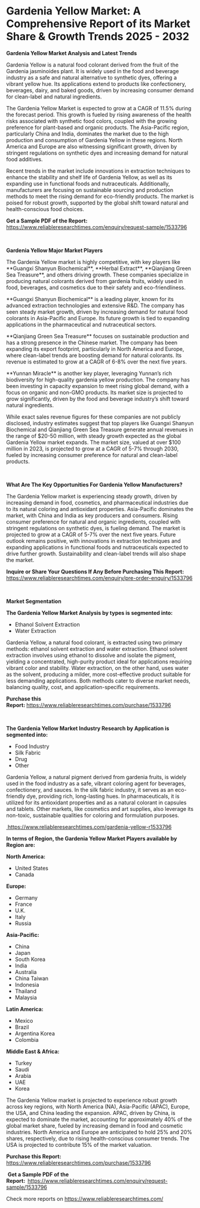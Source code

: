 <p><h1>Gardenia Yellow Market: A Comprehensive Report of its Market Share & Growth Trends 2025 - 2032</h1></p><p><strong>Gardenia Yellow Market Analysis and Latest Trends</strong></p>
<p><p>Gardenia Yellow is a natural food colorant derived from the fruit of the Gardenia jasminoides plant. It is widely used in the food and beverage industry as a safe and natural alternative to synthetic dyes, offering a vibrant yellow hue. Its applications extend to products like confectionery, beverages, dairy, and baked goods, driven by increasing consumer demand for clean-label and natural ingredients.</p><p>The Gardenia Yellow Market is expected to grow at a CAGR of 11.5% during the forecast period. This growth is fueled by rising awareness of the health risks associated with synthetic food colors, coupled with the growing preference for plant-based and organic products. The Asia-Pacific region, particularly China and India, dominates the market due to the high production and consumption of Gardenia Yellow in these regions. North America and Europe are also witnessing significant growth, driven by stringent regulations on synthetic dyes and increasing demand for natural food additives.</p><p>Recent trends in the market include innovations in extraction techniques to enhance the stability and shelf life of Gardenia Yellow, as well as its expanding use in functional foods and nutraceuticals. Additionally, manufacturers are focusing on sustainable sourcing and production methods to meet the rising demand for eco-friendly products. The market is poised for robust growth, supported by the global shift toward natural and health-conscious food choices.</p></p>
<p><strong>Get a Sample PDF of the Report:&nbsp;</strong> <a href="https://www.reliableresearchtimes.com/enquiry/request-sample/1533796?utm_campaign=2100&utm_medium=2&utm_source=Github&utm_content=ia&utm_term=26012025&utm_id=gardenia-yellow">https://www.reliableresearchtimes.com/enquiry/request-sample/1533796</a></p>
<p>&nbsp;</p>
<p><strong>Gardenia Yellow Major Market Players</strong></p>
<p><p>The Gardenia Yellow market is highly competitive, with key players like **Guangxi Shanyun Biochemical**, **Herbal Extract**, **Qianjiang Green Sea Treasure**, and others driving growth. These companies specialize in producing natural colorants derived from gardenia fruits, widely used in food, beverages, and cosmetics due to their safety and eco-friendliness.</p><p>**Guangxi Shanyun Biochemical** is a leading player, known for its advanced extraction technologies and extensive R&D. The company has seen steady market growth, driven by increasing demand for natural food colorants in Asia-Pacific and Europe. Its future growth is tied to expanding applications in the pharmaceutical and nutraceutical sectors.</p><p>**Qianjiang Green Sea Treasure** focuses on sustainable production and has a strong presence in the Chinese market. The company has been expanding its export footprint, particularly in North America and Europe, where clean-label trends are boosting demand for natural colorants. Its revenue is estimated to grow at a CAGR of 6-8% over the next five years.</p><p>**Yunnan Miracle** is another key player, leveraging Yunnan’s rich biodiversity for high-quality gardenia yellow production. The company has been investing in capacity expansion to meet rising global demand, with a focus on organic and non-GMO products. Its market size is projected to grow significantly, driven by the food and beverage industry’s shift toward natural ingredients.</p><p>While exact sales revenue figures for these companies are not publicly disclosed, industry estimates suggest that top players like Guangxi Shanyun Biochemical and Qianjiang Green Sea Treasure generate annual revenues in the range of $20-50 million, with steady growth expected as the global Gardenia Yellow market expands. The market size, valued at over $100 million in 2023, is projected to grow at a CAGR of 5-7% through 2030, fueled by increasing consumer preference for natural and clean-label products.</p></p>
<p>&nbsp;</p>
<p><strong>What Are The Key Opportunities For Gardenia Yellow Manufacturers?</strong></p>
<p><p>The Gardenia Yellow market is experiencing steady growth, driven by increasing demand in food, cosmetics, and pharmaceutical industries due to its natural coloring and antioxidant properties. Asia-Pacific dominates the market, with China and India as key producers and consumers. Rising consumer preference for natural and organic ingredients, coupled with stringent regulations on synthetic dyes, is fueling demand. The market is projected to grow at a CAGR of 5-7% over the next five years. Future outlook remains positive, with innovations in extraction techniques and expanding applications in functional foods and nutraceuticals expected to drive further growth. Sustainability and clean-label trends will also shape the market.</p></p>
<p><strong>Inquire or Share Your Questions If Any Before Purchasing This Report:</strong> <a href="https://www.reliableresearchtimes.com/enquiry/pre-order-enquiry/1533796?utm_campaign=2100&utm_medium=2&utm_source=Github&utm_content=ia&utm_term=26012025&utm_id=gardenia-yellow">https://www.reliableresearchtimes.com/enquiry/pre-order-enquiry/1533796</a></p>
<p>&nbsp;</p>
<p><strong>Market Segmentation</strong></p>
<p><strong>The Gardenia Yellow Market Analysis by types is segmented into:</strong></p>
<p><ul><li>Ethanol Solvent Extraction</li><li>Water Extraction</li></ul></p>
<p><p>Gardenia Yellow, a natural food colorant, is extracted using two primary methods: ethanol solvent extraction and water extraction. Ethanol solvent extraction involves using ethanol to dissolve and isolate the pigment, yielding a concentrated, high-purity product ideal for applications requiring vibrant color and stability. Water extraction, on the other hand, uses water as the solvent, producing a milder, more cost-effective product suitable for less demanding applications. Both methods cater to diverse market needs, balancing quality, cost, and application-specific requirements.</p></p>
<p><strong>Purchase this Report:&nbsp;</strong><a href="https://www.reliableresearchtimes.com/purchase/1533796?utm_campaign=2100&utm_medium=2&utm_source=Github&utm_content=ia&utm_term=26012025&utm_id=gardenia-yellow">https://www.reliableresearchtimes.com/purchase/1533796</a></p>
<p>&nbsp;</p>
<p><strong>The Gardenia Yellow Market Industry Research by Application is segmented into:</strong></p>
<p><ul><li>Food Industry</li><li>Silk Fabric</li><li>Drug</li><li>Other</li></ul></p>
<p><p>Gardenia Yellow, a natural pigment derived from gardenia fruits, is widely used in the food industry as a safe, vibrant coloring agent for beverages, confectionery, and sauces. In the silk fabric industry, it serves as an eco-friendly dye, providing rich, long-lasting hues. In pharmaceuticals, it is utilized for its antioxidant properties and as a natural colorant in capsules and tablets. Other markets, like cosmetics and art supplies, also leverage its non-toxic, sustainable qualities for coloring and formulation purposes.</p></p>
<p><a href="https://www.reliableresearchtimes.com/gardenia-yellow-r1533796?utm_campaign=2100&utm_medium=2&utm_source=Github&utm_content=ia&utm_term=26012025&utm_id=gardenia-yellow">&nbsp;https://www.reliableresearchtimes.com/gardenia-yellow-r1533796</a></p>
<p><strong>In terms of Region, the Gardenia Yellow Market Players available by Region are:</strong></p>
<p>
    <p> <strong> North America: </strong>
        <ul>
            <li>United States</li>
            <li>Canada</li>
        </ul>
        </p> 
    <p> <strong> Europe: </strong>
        <ul>
            <li>Germany</li>
            <li>France</li>
            <li>U.K.</li>
            <li>Italy</li>
            <li>Russia</li>
        </ul>
        </p> 
    <p> <strong> Asia-Pacific: </strong>
        <ul>
            <li>China</li>
            <li>Japan</li>
            <li>South Korea</li>
            <li>India</li>
            <li>Australia</li>
            <li>China Taiwan</li>
            <li>Indonesia</li>
            <li>Thailand</li>
            <li>Malaysia</li>
        </ul>
        </p> 
    <p> <strong> Latin America: </strong>
        <ul>
            <li>Mexico</li>
            <li>Brazil</li>
            <li>Argentina Korea</li>
            <li>Colombia</li>
        </ul>
        </p> 
    <p> <strong> Middle East & Africa: </strong>
        <ul>
            <li>Turkey</li>
            <li>Saudi</li>
            <li>Arabia</li>
            <li>UAE</li>
            <li>Korea</li>
        </ul>
    </p>
    </p>
<p><p>The Gardenia Yellow market is projected to experience robust growth across key regions, with North America (NA), Asia-Pacific (APAC), Europe, the USA, and China leading the expansion. APAC, driven by China, is expected to dominate the market, accounting for approximately 40% of the global market share, fueled by increasing demand in food and cosmetic industries. North America and Europe are anticipated to hold 25% and 20% shares, respectively, due to rising health-conscious consumer trends. The USA is projected to contribute 15% of the market valuation.</p></p>
<p><strong>Purchase this Report: </strong><a href="https://www.reliableresearchtimes.com/purchase/1533796?utm_campaign=2100&utm_medium=2&utm_source=Github&utm_content=ia&utm_term=26012025&utm_id=gardenia-yellow">https://www.reliableresearchtimes.com/purchase/1533796</a></p>
<p>&nbsp;<strong>Get a Sample PDF of the Report:&nbsp;&nbsp;</strong><a href="https://www.reliableresearchtimes.com/enquiry/request-sample/1533796?utm_campaign=2100&utm_medium=2&utm_source=Github&utm_content=ia&utm_term=26012025&utm_id=gardenia-yellow">https://www.reliableresearchtimes.com/enquiry/request-sample/1533796</a></p>
<p><strong></strong></p>
<p>Check more reports on <a href="https://www.reliableresearchtimes.com/?utm_campaign=2100&utm_medium=2&utm_source=Github&utm_content=ia&utm_term=26012025&utm_id=gardenia-yellow">https://www.reliableresearchtimes.com/</a></p>